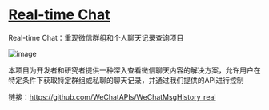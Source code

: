 # [Real-time Chat](https://github.com/myogg/meek/issues/90)

Real-time Chat：重现微信群组和个人聊天记录查询项目

![image](https://img.m.mw/file/7fe2853a1d301ae7da17f.jpg)

本项目为开发者和研究者提供一种深入查看微信聊天内容的解决方案，允许用户在特定条件下获取特定群组或私聊的聊天记录，并通过我们提供的API进行控制

链接：https://github.com/WeChatAPIs/WeChatMsgHistory_real